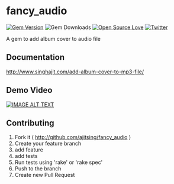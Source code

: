 # fancy_audio
[![Gem Version](https://badge.fury.io/rb/fancy_audio.svg)](http://badge.fury.io/rb/fancy_audio)
![Gem Downloads](http://ruby-gem-downloads-badge.herokuapp.com/fancy_audio?type=total)
[![Open Source Love](https://badges.frapsoft.com/os/v1/open-source.svg?v=102)](https://opensource.org/licenses/MIT)
[![Twitter](https://img.shields.io/twitter/url/http/shields.io.svg?style=social)](https://twitter.com/Ajit5ingh)


A gem to add album cover to audio file

## Documentation
http://www.singhajit.com/add-album-cover-to-mp3-file/

## Demo Video
[![IMAGE ALT TEXT](http://img.youtube.com/vi/woqHqBDslWo/0.jpg)](https://www.youtube.com/watch?v=woqHqBDslWo "Demo")

## Contributing

1. Fork it ( http://github.com/ajitsing/fancy_audio )
2. Create your feature branch
3. add feature
4. add tests
4. Run tests using 'rake' or 'rake spec'
4. Push to the branch
5. Create new Pull Request
